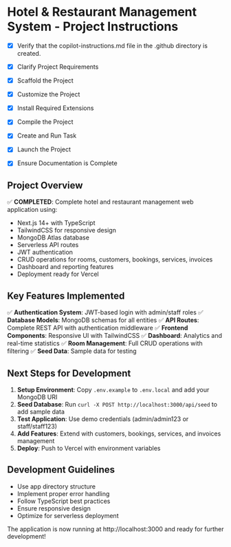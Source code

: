 # Hotel & Restaurant Management System - Project Instructions

- [x] Verify that the copilot-instructions.md file in the .github directory is created.

- [x] Clarify Project Requirements

- [x] Scaffold the Project

- [x] Customize the Project

- [x] Install Required Extensions

- [x] Compile the Project

- [x] Create and Run Task

- [x] Launch the Project

- [x] Ensure Documentation is Complete

## Project Overview
✅ **COMPLETED**: Complete hotel and restaurant management web application using:
- Next.js 14+ with TypeScript
- TailwindCSS for responsive design
- MongoDB Atlas database
- Serverless API routes
- JWT authentication
- CRUD operations for rooms, customers, bookings, services, invoices
- Dashboard and reporting features
- Deployment ready for Vercel

## Key Features Implemented
✅ **Authentication System**: JWT-based login with admin/staff roles
✅ **Database Models**: MongoDB schemas for all entities
✅ **API Routes**: Complete REST API with authentication middleware
✅ **Frontend Components**: Responsive UI with TailwindCSS
✅ **Dashboard**: Analytics and real-time statistics
✅ **Room Management**: Full CRUD operations with filtering
✅ **Seed Data**: Sample data for testing

## Next Steps for Development
1. **Setup Environment**: Copy `.env.example` to `.env.local` and add your MongoDB URI
2. **Seed Database**: Run `curl -X POST http://localhost:3000/api/seed` to add sample data
3. **Test Application**: Use demo credentials (admin/admin123 or staff/staff123)
4. **Add Features**: Extend with customers, bookings, services, and invoices management
5. **Deploy**: Push to Vercel with environment variables

## Development Guidelines
- Use app directory structure
- Implement proper error handling
- Follow TypeScript best practices
- Ensure responsive design
- Optimize for serverless deployment

The application is now running at http://localhost:3000 and ready for further development!
